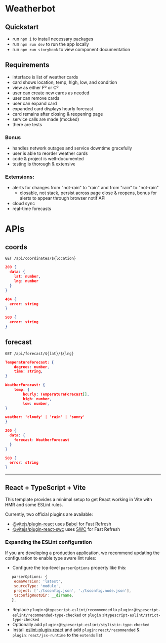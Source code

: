 # Weatherbot

## Quickstart

- run `npm i` to install necessary packages
- run `npm run dev` to run the app locally
- run `npm run storybook` to view component documentation

## Requirements

- interface is list of weather cards
- card shows location, temp, high, low, and condition
- view as either Fº or Cº
- user can create new cards as needed
- user can remove cards
- user can expand card
- expanded card displays hourly forecast
- card remains after closing & reopening page
- service calls are made (mocked)
- there are tests

### Bonus

- handles network outages and service downtime gracefully
- user is able to reorder weather cards
- code & project is well-documented
- testing is thorough & extensive

### Extensions:

- alerts for changes from "not-rain" to "rain" and from "rain" to "not-rain"
  - closable, not stack, persist across page close & reopens, bonus for alerts to appear through browser notif API
- cloud sync
- real-time forecasts

# APIs

## coords

`GET /api/coordinates/${location}`

```json
200 {
  data: {
    lat: number,
    lng: number
  }
}

404 {
  error: string
}

500 {
  error: string
}
```

## forecast

`GET /api/forecast/${lat}/${lng}`

```json
TemperatureForecast: {
	degrees: number,
	time: string,
}

WeatherForecast: {
	temp: {
		hourly: TemperatureForecast[],
		high: number,
		low: number,
}

weather: 'cloudy' | 'rain' | 'sunny'
}

200 {
  data: {
    forecast: WeatherForecast
  }
}

500 {
  error: string
}
```

---

## React + TypeScript + Vite

This template provides a minimal setup to get React working in Vite with HMR and some ESLint rules.

Currently, two official plugins are available:

- [@vitejs/plugin-react](https://github.com/vitejs/vite-plugin-react/blob/main/packages/plugin-react/README.md) uses [Babel](https://babeljs.io/) for Fast Refresh
- [@vitejs/plugin-react-swc](https://github.com/vitejs/vite-plugin-react-swc) uses [SWC](https://swc.rs/) for Fast Refresh

### Expanding the ESLint configuration

If you are developing a production application, we recommend updating the configuration to enable type aware lint rules:

- Configure the top-level `parserOptions` property like this:

```js
   parserOptions: {
    ecmaVersion: 'latest',
    sourceType: 'module',
    project: ['./tsconfig.json', './tsconfig.node.json'],
    tsconfigRootDir: __dirname,
   },
```

- Replace `plugin:@typescript-eslint/recommended` to `plugin:@typescript-eslint/recommended-type-checked` or `plugin:@typescript-eslint/strict-type-checked`
- Optionally add `plugin:@typescript-eslint/stylistic-type-checked`
- Install [eslint-plugin-react](https://github.com/jsx-eslint/eslint-plugin-react) and add `plugin:react/recommended` & `plugin:react/jsx-runtime` to the `extends` list
